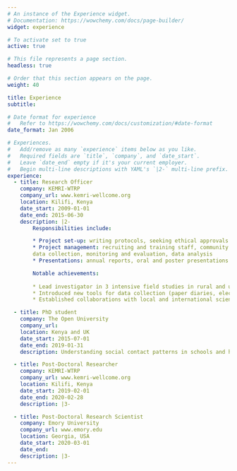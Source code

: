 ```yaml
---
# An instance of the Experience widget.
# Documentation: https://wowchemy.com/docs/page-builder/
widget: experience

# To activate set to true
active: true

# This file represents a page section.
headless: true

# Order that this section appears on the page.
weight: 40

title: Experience
subtitle:

# Date format for experience
#   Refer to https://wowchemy.com/docs/customization/#date-format
date_format: Jan 2006

# Experiences.
#   Add/remove as many `experience` items below as you like.
#   Required fields are `title`, `company`, and `date_start`.
#   Leave `date_end` empty if it's your current employer.
#   Begin multi-line descriptions with YAML's `|2-` multi-line prefix.
experience:
  - title: Research Officer
    company: KEMRI-WTRP
    company_url: www.kemri-wellcome.org
    location: Kilifi, Kenya
    date_start: 2009-01-01
    date_end: 2015-06-30
    description: |2-
        Responsibilities include:

        * Project set-up: writing protocols, seeking ethical approvals 
        * Project management: recruiting and training staff, community engagement for research, 
        data collection, monitoring and evaluation, data analysis
        * Presentations: annual reports, oral and poster presentations at scientific meetings

        Notable achievements:
  
        * Lead investigator in 3 intensive field studies in rural and urban areas in Kenya
        * Introduced new tools for data collection (paper diaries, electronic sensors)
        * Established collaborations with local and international scientists

  - title: PhD student
    company: The Open University
    company_url:
    location: Kenya and UK
    date_start: 2015-07-01
    date_end: 2019-01-31
    description: Understanding social contact patterns in schools and households relevant to the transmission of respiratory infections.

  - title: Post-Doctoral Researcher
    company: KEMRI-WTRP
    company_url: www.kemri-wellcome.org
    location: Kilifi, Kenya
    date_start: 2019-02-01
    date_end: 2020-02-28
    description: |3-

  - title: Post-Doctoral Research Scientist
    company: Emory University
    company_url: www.emory.edu
    location: Georgia, USA
    date_start: 2020-03-01
    date_end:
    description: |3-
---
```


